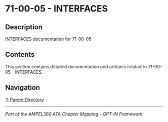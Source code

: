 # 71-00-05 - INTERFACES

## Description

INTERFACES documentation for 71-00-05

## Contents

This section contains detailed documentation and artifacts related to 71-00-05 - INTERFACES.

## Navigation

[↑ Parent Directory](../README.md)

---

*Part of the AMPEL360 ATA Chapter Mapping - OPT-IN Framework*
